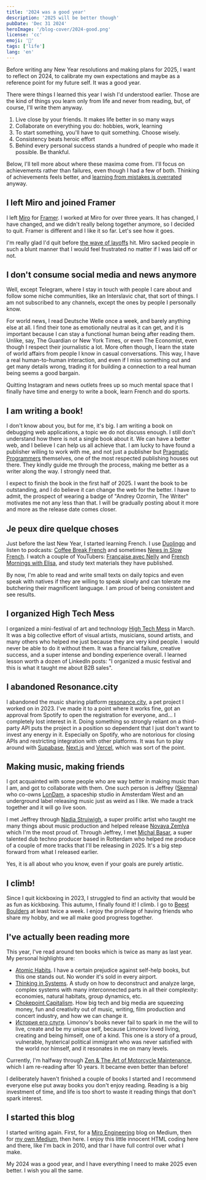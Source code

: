 ```yaml
---
title: '2024 was a good year'
description: '2025 will be better though'
pubDate: 'Dec 31 2024'
heroImage: '/blog-cover/2024-good.png'
license: 'cc'
emoji: '🎄'
tags: ['life']
lang: 'en'
---
```


Before writing any New Year resolutions and making plans for 2025, I want to reflect on 2024, to calibrate my own expectations and maybe as a reference point for my future self. It was a good year.

There were things I learned this year I wish I'd understood earlier. Those are the kind of things you learn only from life and never from reading, but, of course, I'll write them anyway.

1. Live close by your friends. It makes life better in so many ways
2. Collaborate on everything you do: hobbies, work, learning
3. To start something, you'll have to quit something. Choose wisely.
4. Consistency beats heroic effort
5. Behind every personal success stands a hundred of people who made it possible. Be thankful.

Below, I'll tell more about where these maxima come from. I'll focus on achievements rather than failures, even though I had a few of both. Thinking of achievements feels better, and [learning from mistakes is overrated](https://signalvnoise.com/posts/1555-learning-from-failure-is-overrated) anyway. 

## I left Miro and joined Framer

I left [Miro](https://miro.com) for [Framer](https://framer.com). I worked at Miro for over three years. It has changed, I have changed, and we didn't really belong together anymore, so I decided to quit. Framer is different and I like it so far. Let's see how it goes.

I'm really glad I'd quit before [the wave of layoffs](https://techstartups.com/2024/11/04/miro-a-unicorn-startup-once-valued-at-17-5-billion-cuts-18-of-its-workforce-amid-competitive-pressures/) hit. Miro sacked people in such a blunt manner that I would feel frustrated no matter if I was laid off or not.

## I don't consume social media and news anymore

Well, except Telegram, where I stay in touch with people I care about and follow some niche communities, like an Interslavic chat, that sort of things. I am not subscribed to any channels, except the ones by people I personally know.

For world news, I read Deutsche Welle once a week, and barely anything else at all. I find their tone as emotionally neutral as it can get, and it is important because I can stay a functional human being after reading them. Unlike, say, The Guardian or New York Times, or even The Economist, even though I respect their journalistic a lot. More often though, I learn the state of world affairs from people I know in casual conversations. This way, I have a real human-to-human interaction, and even if I miss something out and get many details wrong, trading it for building a connection to a real human being seems a good bargain.

Quitting Instagram and news outlets frees up so much mental space that I finally have time and energy to write a book, learn French and do sports.

## I am writing a book!

I don't know about you, but for me, it's big. I am writing a book on debugging web applications, a topic we do not discuss enough. I still don't understand how there is not a single book about it. We can have a better web, and I believe I can help us all achieve that. I am lucky to have found a publisher willing to work with me, and not just a publisher but [Pragmatic Programmers](https://pragprog.com/) themselves, one of the most respected publishing houses out there. They kindly guide me through the process, making me better as a writer along the way. I strongly need that.

I expect to finish the book in the first half of 2025. I want the book to be outstanding, and I do believe it can change the web for the better. I have to admit, the prospect of wearing a badge of "Andrey Ozornin, The Writer" motivates me not any less than that. I will be gradually posting about it more and more as the release date comes closer.

## Je peux dire quelque choses

Just before the last New Year, I started learning French. I use [Duolingo](https://duolingo.com/) and listen to podcasts: [Coffee Break French](https://coffeebreaklanguages.com/coffeebreakfrench/) and sometimes [News in Slow French](https://www.newsinslowfrench.com). I watch a couple of YouTubers: [Française avec Nelly](https://www.francaisavecnelly.com) and [French Mornings with Elisa](https://www.frenchmornings.com), and study text materials they have published. 

By now, I'm able to read and write small texts on daily topics and even speak with natives if they are willing to speak slowly and can tolerate me butchering their magnificent language. I am proud of being consistent and see results.

## I organized High Tech Mess

I organized a mini-festival of art and technology [High Tech Mess](https://hightechmess.com/) in March. It was a big collective effort of visual artists, musicians, sound artists, and many others who helped me just because they are very kind people. I would never be able to do it without them. It was a financial failure, creative success, and a super intense and bonding experience overall. I learned lesson worth a dozen of LinkedIn posts: "I organized a music festival and this is what it taught me about B2B sales".

## I abandoned Resonance.city

I abandoned the music sharing platform [resonance.city](https://resonance.city/), a pet project I worked on in 2023. I've made it to a point where it works fine, got an approval from Spotify to open the registration for everyone, and... I completely lost interest in it. Doing something so strongly reliant on a third-party API puts the project in a position so dependent that I just don't want to invest any energy in it. Especially on Spotify, who are notorious for closing APIs and restricting integration with other platforms. It was fun to play around with [Supabase](https://supabase.com/), [Next.js](https://nextjs.org/) and [Vercel](https://vercel.com/), which was sort of the point.

## Making music, making friends

I got acquainted with some people who are way better in making music than I am, and got to collaborate with them. One such person is Jeffrey ([Skenna](https://soundcloud.com/the-real-skenna)) who co-owns [LonDam](https://www.instagram.com/londam.music/), a spaceship studio in Amsterdam West and an underground label releasing music just as weird as I like. We made a track together and it will go live soon.

I met Jeffrey through [Nadia Struiwigh](https://nadiastruiwigh.com), a super prolific artist who taught me many things about music production and helped release [Novaya Zemlya](https://threecoloredsquares.bandcamp.com/track/novaya-zemlya) which I'm the most proud of. Through Jeffrey, I met [Michal Basar](https://michalbasar.bandcamp.com), a super talented dub techno producer based in Rotterdam who helped me produce of a couple of more tracks that I'll be releasing in 2025. It's a big step forward from what I released earlier. 

Yes, it is all about who you know, even if your goals are purely artistic.

## I climb!

Since I quit kickboxing in 2023, I struggled to find an activity that would be as fun as kickboxing. This autumn, I finally found it! I climb. I go to [Beest Boulders](https://beestboulders.com) at least twice a week. I enjoy the privilege of having friends who share my hobby, and we all make good progress together.

## I've actually been reading more

This year, I've read around ten books which is twice as many as last year. My personal highlights are:
- [Atomic Habits](https://jamesclear.com/atomic-habits). I have a certain prejudice against self-help books, but this one stands out. No wonder it's sold in every airport.  
- [Thinking in Systems](https://en.wikipedia.org/wiki/Thinking_In_Systems%3A_A_Primer). A study on how to deconstruct and analyze large, complex systems with many interconnected parts in all their complexity: economies, natural habitats, group dynamics, etc. 
- [Chokepoint Capitalism](https://chokepointcapitalism.com). How big tech and big media are squeezing money, fun and creativity out of music, writing, film production and concert industry, and how we can change it.
- [История его слуги](https://nonfiction.ru/books/istoriya-ego-slugi). Limonov's books never fail to spark in me the will to live, create and be my unique self, because Limonov loved living, creating and being himself, one of a kind. This one is a story of a proud, vulnerable, hysterical political immigrant who was never satisfied with the world nor himself, and it resonates in me on many levels. 

Currently, I'm halfway through [Zen & The Art of Motorcycle Maintenance](https://en.wikipedia.org/wiki/Zen_and_the_Art_of_Motorcycle_Maintenance), which I am re-reading after 10 years. It became even better than before! 

I deliberately haven't finished a couple of books I started and I recommend everyone else put away books you don't enjoy reading. Reading is a big investment of time, and life is too short to waste it reading things that don't spark interest.

## I started this blog

I started writing again. First, for a [Miro Engineering](https://medium.com/miro-engineering) blog on Medium, then for [my own Medium](https://medium.com/@oshibka404), then here. I enjoy this little innocent HTML coding here and there, like I'm back in 2010, and thar I have full control over what I make.

My 2024 was a good year, and I have everything I need to make 2025 even better. I wish you all the same.

